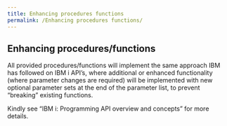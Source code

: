 ```yaml
---
title: Enhancing procedures functions
permalink: /Enhancing procedures functions/
---
```


## Enhancing procedures/functions

All provided procedures/functions will implement the same approach IBM
has followed on IBM i API’s, where additional or enhanced functionality
(where parameter changes are required) will be implemented with new
optional parameter sets at the end of the parameter list, to prevent
“breaking” existing functions.

Kindly see “IBM i: Programming API overview and concepts” for more
details.